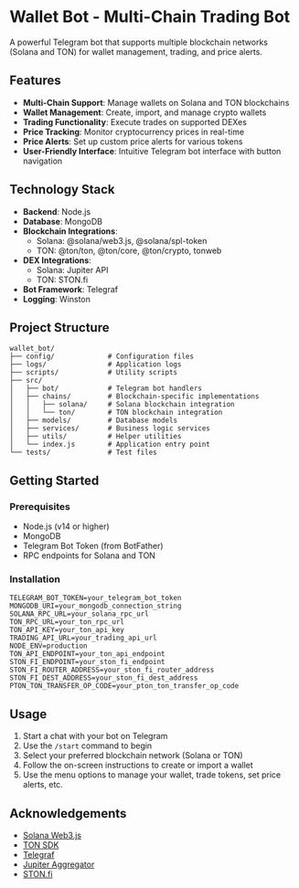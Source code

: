 # Wallet Bot - Multi-Chain Trading Bot

A powerful Telegram bot that supports multiple blockchain networks (Solana and TON) for wallet management, trading, and price alerts.

## Features

- **Multi-Chain Support**: Manage wallets on Solana and TON blockchains
- **Wallet Management**: Create, import, and manage crypto wallets
- **Trading Functionality**: Execute trades on supported DEXes
- **Price Tracking**: Monitor cryptocurrency prices in real-time
- **Price Alerts**: Set up custom price alerts for various tokens
- **User-Friendly Interface**: Intuitive Telegram bot interface with button navigation

## Technology Stack

- **Backend**: Node.js
- **Database**: MongoDB
- **Blockchain Integrations**:
  - Solana: @solana/web3.js, @solana/spl-token
  - TON: @ton/ton, @ton/core, @ton/crypto, tonweb
- **DEX Integrations**:
  - Solana: Jupiter API
  - TON: STON.fi
- **Bot Framework**: Telegraf
- **Logging**: Winston

## Project Structure

```
wallet_bot/
├── config/             # Configuration files
├── logs/               # Application logs
├── scripts/            # Utility scripts
├── src/
│   ├── bot/            # Telegram bot handlers
│   ├── chains/         # Blockchain-specific implementations
│   │   ├── solana/     # Solana blockchain integration
│   │   └── ton/        # TON blockchain integration
│   ├── models/         # Database models
│   ├── services/       # Business logic services
│   ├── utils/          # Helper utilities
│   └── index.js        # Application entry point
└── tests/              # Test files
```

## Getting Started

### Prerequisites

- Node.js (v14 or higher)
- MongoDB
- Telegram Bot Token (from BotFather)
- RPC endpoints for Solana and TON

### Installation

```
TELEGRAM_BOT_TOKEN=your_telegram_bot_token
MONGODB_URI=your_mongodb_connection_string
SOLANA_RPC_URL=your_solana_rpc_url
TON_RPC_URL=your_ton_rpc_url
TON_API_KEY=your_ton_api_key
TRADING_API_URL=your_trading_api_url
NODE_ENV=production
TON_API_ENDPOINT=your_ton_api_endpoint
STON_FI_ENDPOINT=your_ston_fi_endpoint
STON_FI_ROUTER_ADDRESS=your_ston_fi_router_address
STON_FI_DEST_ADDRESS=your_ston_fi_dest_address
PTON_TON_TRANSFER_OP_CODE=your_pton_ton_transfer_op_code
```

## Usage

1. Start a chat with your bot on Telegram
2. Use the `/start` command to begin
3. Select your preferred blockchain network (Solana or TON)
4. Follow the on-screen instructions to create or import a wallet
5. Use the menu options to manage your wallet, trade tokens, set price alerts, etc.

## Acknowledgements

- [Solana Web3.js](https://github.com/solana-labs/solana-web3.js)
- [TON SDK](https://github.com/ton-community/ton)
- [Telegraf](https://github.com/telegraf/telegraf)
- [Jupiter Aggregator](https://jup.ag/)
- [STON.fi](https://ston.fi/)
